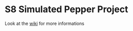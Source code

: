 # S8 Simulated Pepper Project

Look at the [wiki](https://github.com/cpe-majeure-robotique/Projet-pepper-sim-4A/wiki) for more informations
